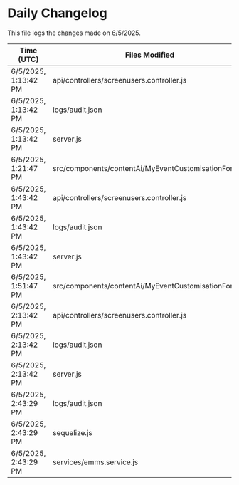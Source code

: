 # Daily Changelog

This file logs the changes made on 6/5/2025.

| Time (UTC)             | Files Modified                    | Changes (Addition/Deletion) |
|------------------------|-----------------------------------|-----------------------------|
| 6/5/2025, 1:13:42 PM | api/controllers/screenusers.controller.js | 8 Additions & 8 Deletions |
| 6/5/2025, 1:13:42 PM | logs/audit.json | 15 Additions & 15 Deletions |
| 6/5/2025, 1:13:42 PM | server.js | 6 Additions & 0 Deletions |
| 6/5/2025, 1:21:47 PM | src/components/contentAi/MyEventCustomisationForm.js | 1 Additions & 1 Deletions|
| 6/5/2025, 1:43:42 PM | api/controllers/screenusers.controller.js | 8 Additions & 8 Deletions|
| 6/5/2025, 1:43:42 PM | logs/audit.json | 15 Additions & 15 Deletions|
| 6/5/2025, 1:43:42 PM | server.js | 6 Additions & 0 Deletions|
| 6/5/2025, 1:51:47 PM | src/components/contentAi/MyEventCustomisationForm.js | 1 Additions & 1 Deletions|
| 6/5/2025, 2:13:42 PM | api/controllers/screenusers.controller.js | 8 Additions & 8 Deletions|
| 6/5/2025, 2:13:42 PM | logs/audit.json | 15 Additions & 15 Deletions|
| 6/5/2025, 2:13:42 PM | server.js | 6 Additions & 0 Deletions|
| 6/5/2025, 2:43:29 PM | logs/audit.json | 15 Additions & 15 Deletions|
| 6/5/2025, 2:43:29 PM | sequelize.js | 0 Additions & 1 Deletions|
| 6/5/2025, 2:43:29 PM | services/emms.service.js | 1 Additions & 1 Deletions|
